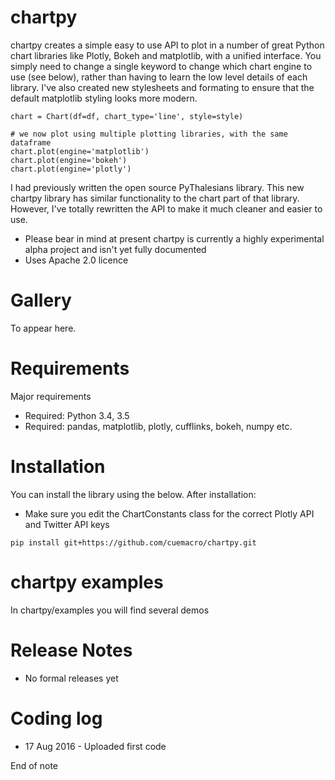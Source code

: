 # chartpy

chartpy creates a simple easy to use API to plot in a number of great Python chart libraries like Plotly, Bokeh and matplotlib,
with a unified interface. You simply need to change a single keyword to change which chart engine to use (see below), rather than having
to learn the low level details of each library. I've also created new stylesheets and formating to ensure that the default matplotlib
styling looks more modern.

```
chart = Chart(df=df, chart_type='line', style=style)

# we now plot using multiple plotting libraries, with the same dataframe
chart.plot(engine='matplotlib')
chart.plot(engine='bokeh')
chart.plot(engine='plotly')
```

I had previously written the open source PyThalesians library. This new chartpy library has similar functionality to the chart
part of that library. However, I've totally rewritten the API to make it much cleaner and easier to use.

* Please bear in mind at present chartpy is currently a highly experimental alpha project and isn't yet fully 
documented
* Uses Apache 2.0 licence

# Gallery

To appear here.

# Requirements

Major requirements
* Required: Python 3.4, 3.5
* Required: pandas, matplotlib, plotly, cufflinks, bokeh, numpy etc.

# Installation

You can install the library using the below. After installation:
* Make sure you edit the ChartConstants class for the correct Plotly API and Twitter API keys

```
pip install git+https://github.com/cuemacro/chartpy.git
```

# chartpy examples

In chartpy/examples you will find several demos

# Release Notes

* No formal releases yet

# Coding log

* 17 Aug 2016 - Uploaded first code

End of note
